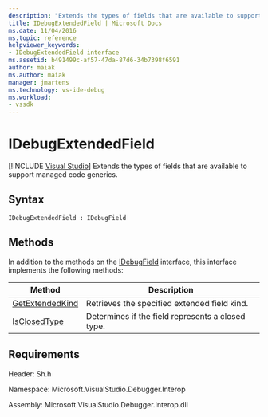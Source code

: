 ```yaml
---
description: "Extends the types of fields that are available to support managed code generics."
title: IDebugExtendedField | Microsoft Docs
ms.date: 11/04/2016
ms.topic: reference
helpviewer_keywords:
- IDebugExtendedField interface
ms.assetid: b491499c-af57-47da-87d6-34b7398f6591
author: maiak
ms.author: maiak
manager: jmartens
ms.technology: vs-ide-debug
ms.workload:
- vssdk
---
```

# IDebugExtendedField

 [!INCLUDE [Visual Studio](~/includes/applies-to-version/vs-windows-only.md)]
Extends the types of fields that are available to support managed code generics.

## Syntax

```
IDebugExtendedField : IDebugField
```

## Methods
 In addition to the methods on the [IDebugField](../../../extensibility/debugger/reference/idebugfield.md) interface, this interface implements the following methods:

|Method|Description|
|------------|-----------------|
|[GetExtendedKind](../../../extensibility/debugger/reference/idebugextendedfield-getextendedkind.md)|Retrieves the specified extended field kind.|
|[IsClosedType](../../../extensibility/debugger/reference/idebugextendedfield-isclosedtype.md)|Determines if the field represents a closed type.|

## Requirements
 Header: Sh.h

 Namespace: Microsoft.VisualStudio.Debugger.Interop

 Assembly: Microsoft.VisualStudio.Debugger.Interop.dll
